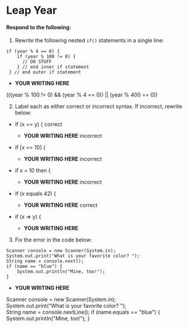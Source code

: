 # Leap Year
#### Respond to the following:

1. Rewrite the following nested `if()` statements in a single line:
  ```
  if (year % 4 == 0) {
      if (year % 100 != 0) {
        // DO STUFF
      } // end inner if statement
   } // end outer if statement
  ```
  * **YOUR WRITING HERE**
  
(((year % 100 != 0) && (year % 4 == 0)) || (year % 400 == 0))

2. Label each as either correct or incorrect syntax. If incorrect, rewrite below:
  * if (x == y) {
          correct
    * **YOUR WRITING HERE**
         incorrect
  * if [x == 10] {

    * **YOUR WRITING HERE**
         incorrect
  * if x = 10 then {

    * **YOUR WRITING HERE**
         incorrect
  * if (x equals 42) {

    * **YOUR WRITING HERE**
          correct 
  * if (x => y) {

    * **YOUR WRITING HERE**


3. Fix the error in the code below:

  ```
  Scanner console = new Scanner(System.in);
  System.out.print("What is your favorite color? ");
  String name = console.next();
  if (name == "blue") {
      System.out.println("Mine, too!");
  }
  ```

  * **YOUR WRITING HERE**
  
Scanner console = new Scanner(System.in);
System.out.print("What is your favorite color? ");
String name = console.nextLine();
if (name.equals == "blue") {
System.out.println("Mine, too!");
}
